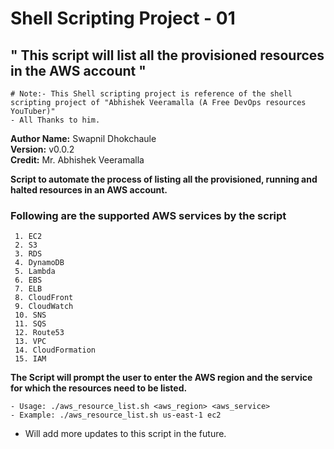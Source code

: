 # Shell Scripting Project - 01

 ## " This script will list all the provisioned resources in the AWS account "

```
# Note:- This Shell scripting project is reference of the shell scripting project of "Abhishek Veeramalla (A Free DevOps resources YouTuber)"
- All Thanks to him.
```

 **Author Name:** Swapnil Dhokchaule  
 **Version:** v0.0.2  
 **Credit:** Mr. Abhishek Veeramalla

 **Script to automate the process of listing all the provisioned, running and halted resources in an AWS account.**

 ### Following are the supported AWS services by the script
```
 1. EC2
 2. S3
 3. RDS
 4. DynamoDB
 5. Lambda
 6. EBS
 7. ELB
 8. CloudFront
 9. CloudWatch
 10. SNS
 11. SQS
 12. Route53
 13. VPC
 14. CloudFormation
 15. IAM 
```  
 **The Script will prompt the user to enter the AWS region and the service for which the resources need to be listed.**
```
- Usage: ./aws_resource_list.sh <aws_region> <aws_service>
- Example: ./aws_resource_list.sh us-east-1 ec2
```  
 - Will add more updates to this script in the future.

